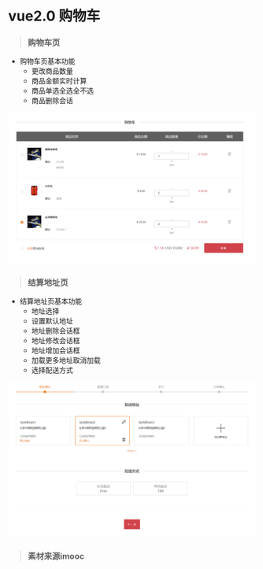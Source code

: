 # vue2.0 购物车

>### 购物车页
* 购物车页基本功能
    * 更改商品数量
    * 商品金额实时计算
    * 商品单选全选全不选
    * 商品删除会话

![cart](img/cart.png)

>### 结算地址页

* 结算地址页基本功能
    * 地址选择
    * 设置默认地址
    * 地址删除会话框
    * 地址修改会话框
    * 地址增加会话框
    * 加载更多地址取消加载
    * 选择配送方式

![address](img/address.png)

>### 素材来源imooc